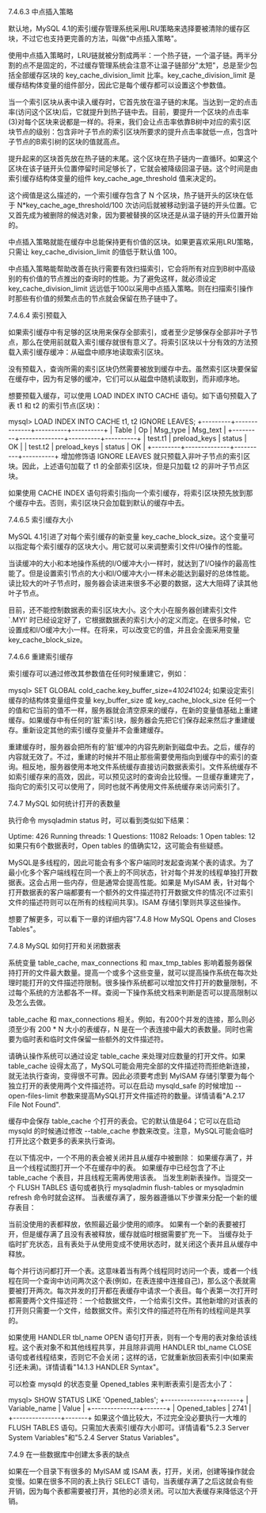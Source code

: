 7.4.6.3 中点插入策略

默认地，MySQL 4.1的索引缓存管理系统采用LRU策略来选择要被清除的缓存区块，不过它也支持更完善的方法，叫做"中点插入策略"。

使用中点插入策略时，LRU链就被分割成两半：一个热子链，一个温子链。两半分割的点不是固定的，不过缓存管理系统会注意不让温子链部分"太短"，总是至少包括全部缓存区块的 key_cache_division_limit 比率。key_cache_division_limit 是缓存结构体变量的组件部分，因此它是每个缓存都可以设置这个参数值。


当一个索引区块从表中读入缓存时，它首先放在温子链的末尾。当达到一定的点击率(访问这个区块)后，它就提升到热子链中去。目前，要提升一个区块的点击率(3)对每个区块来说都是一样的。将来，我们会让点击率依靠B树中对应的索引区块节点的级别：包含非叶子节点的索引区块所要求的提升点击率就低一点，包含叶子节点的B索引树的区块的值就高点。


提升起来的区块首先放在热子链的末尾。这个区块在热子链内一直循环。如果这个区块在该子链开头位置停留时间足够长了，它就会被降级回温子链。这个时间是由索引缓存结构体变量的组件 key_cache_age_threshold 值来决定的。


这个阀值是这么描述的，一个索引缓存包含了 N 个区块，热子链开头的区块在低于 N*key_cache_age_threshold/100 次访问后就被移动到温子链的开头位置。它又首先成为被删除的候选对象，因为要被替换的区块还是从温子链的开头位置开始的。


中点插入策略就能在缓存中总能保持更有价值的区块。如果更喜欢采用LRU策略，只需让 key_cache_division_limit 的值低于默认值 100。


中点插入策略能帮助改善在执行需要有效扫描索引，它会将所有对应到B树中高级别的有价值的节点推出的查询时的性能。为了避免这样，就必须设定 key_cache_division_limit 远远低于100以采用中点插入策略。则在扫描索引操作时那些有价值的频繁点击的节点就会保留在热子链中了。


7.4.6.4 索引预载入

如果索引缓存中有足够的区块用来保存全部索引，或者至少足够保存全部非叶子节点，那么在使用前就载入索引缓存就很有意义了。将索引区块以十分有效的方法预载入索引缓存缓冲：从磁盘中顺序地读取索引区块。


没有预载入，查询所需的索引区块仍然需要被放到缓存中去。虽然索引区块要保留在缓存中，因为有足够的缓冲，它们可以从磁盘中随机读取到，而非顺序地。


想要预载入缓存，可以使用 LOAD INDEX INTO CACHE 语句。如下语句预载入了表 t1 和 t2 的索引节点(区块)：

mysql> LOAD INDEX INTO CACHE t1, t2 IGNORE LEAVES;
+---------+--------------+----------+----------+
| Table   | Op           | Msg_type | Msg_text |
+---------+--------------+----------+----------+
| test.t1 | preload_keys | status   | OK       |
| test.t2 | preload_keys | status   | OK       |
+---------+--------------+----------+----------+
增加修饰语 IGNORE LEAVES 就只预载入非叶子节点的索引区块。因此，上述语句加载了 t1 的全部索引区块，但是只加载 t2 的非叶子节点区块。


如果使用 CACHE INDEX 语句将索引指向一个索引缓存，将索引区块预先放到那个缓存中去。否则，索引区块只会加载到默认的缓存中去。


7.4.6.5 索引缓存大小

MySQL 4.1引进了对每个索引缓存的新变量 key_cache_block_size。这个变量可以指定每个索引缓存的区块大小。用它就可以来调整索引文件I/O操作的性能。


当读缓冲的大小和本地操作系统的I/O缓冲大小一样时，就达到了I/O操作的最高性能了。但是设置索引节点的大小和I/O缓冲大小一样未必能达到最好的总体性能。读比较大的叶子节点时，服务器会读进来很多不必要的数据，这大大阻碍了读其他叶子节点。


目前，还不能控制数据表的索引区块大小。这个大小在服务器创建索引文件 `.MYI' 时已经设定好了，它根据数据表的索引大小的定义而定。在很多时候，它设置成和I/O缓冲大小一样。在将来，可以改变它的值，并且会全面采用变量 key_cache_block_size。


7.4.6.6 重建索引缓存

索引缓存可以通过修改其参数值在任何时候重建它，例如：

mysql> SET GLOBAL cold_cache.key_buffer_size=4*1024*1024;
如果设定索引缓存的结构体变量组件变量 key_buffer_size 或 key_cache_block_size 任何一个的值和它当前的值不一样，服务器就会清空原来的缓存，在新的变量值基础上重建缓存。如果缓存中有任何的'脏'索引块，服务器会先把它们保存起来然后才重建缓存。重新设定其他的索引缓存变量并不会重建缓存。


重建缓存时，服务器会把所有的'脏'缓冲的内容先刷新到磁盘中去。之后，缓存的内容就无效了。不过，重建的时候并不阻止那些需要使用指向到缓存中的索引的查询。相反地，服务器使用本地文件系统缓存直接访问数据表索引。文件系统缓存不如索引缓存来的高效，因此，可以预见这时的查询会比较慢。一旦缓存重建完了，指向它的索引又可以使用了，同时也就不再使用文件系统缓存来访问索引了。


7.4.7 MySQL 如何统计打开的表数量

执行命令 mysqladmin status 时，可以看到类似如下结果：

Uptime: 426 Running threads: 1 Questions: 11082
Reloads: 1 Open tables: 12
如果只有6个数据表时，Open tables 的值确实12，这可能会有些疑惑。


MySQL是多线程的，因此可能会有多个客户端同时发起查询某个表的请求。为了最小化多个客户端线程在同一个表上的不同状态，针对每个并发的线程单独打开数据表。这会占用一些内存，但是通常会提高性能。如果是 MyISAM 表，针对每个打开数据表的客户端都要有一个额外的文件描述符打开数据文件的情况(不过索引文件的描述符则可以在所有的线程间共享)。ISAM 存储引擎则共享这些操作。


想要了解更多，可以看下一章的详细内容"7.4.8 How MySQL Opens and Closes Tables"。


7.4.8 MySQL 如何打开和关闭数据表

系统变量 table_cache, max_connections 和 max_tmp_tables 影响着服务器保持打开的文件最大数量。提高一个或多个这些变量，就可以提高操作系统在每次处理时能打开的文件描述符限制。很多操作系统都可以增加文件打开的数量限制，不过每个系统的方法都各不一样。查阅一下操作系统文档来判断是否可以提高限制以及怎么去做。


table_cache 和 max_connections 相关。例如，有200个并发的连接，那么则必须至少有 200 * N 大小的表缓存，N 是在一个表连接中最大的表数量。同时也需要为临时表和临时文件保留一些额外的文件描述符。


请确认操作系统可以通过设定 table_cache 来处理对应数量的打开文件。如果 table_cache 设得太高了，MySQL可能会用完全部的文件描述符而拒绝新连接，就无法执行查询，变得很不可靠。因此必须要考虑到 MyISAM 存储引擎要为每个独立打开的表使用两个文件描述符。可以在启动 mysqld_safe 的时候增加 --open-files-limit 参数来提高MySQL打开文件描述符的数量。详情请看"A.2.17 File Not Found".


缓存中会保存 table_cache 个打开的表会。它的默认值是64；它可以在启动 mysqld 的时候通过修改 --table_cache 参数来改变。注意，MySQL可能会临时打开比这个数更多的表来执行查询。


在以下情况中，一个不用的表会被关闭并且从缓存中被删除：
如果缓存满了，并且一个线程试图打开一个不在缓存中的表。
如果缓存中已经包含了不止 table_cache 个表目，并且线程无需再使用该表。
当发生刷新表操作。当提交一个
FLUSH TABLES 语句或者执行 mysqladmin flush-tables or mysqladmin refresh 命令时就会这样。
当表缓存满了，服务器遵循以下步骤来分配一个新的缓存表目：

当前没使用的表都释放，依照最近最少使用的顺序。
如果有一个新的表要被打开，但是缓存满了且没有表被释放，缓存就临时根据需要扩充一下。
当缓存处于临时扩充状态，且有表处于从使用变成不使用状态时，就关闭这个表并且从缓存中释放。


每个并行访问都打开一个表。这意味着当有两个线程同时访问一个表，或者一个线程在同一个查询中访问两次这个表(例如，在表连接中连接自己)，那么这个表就需要被打开两次。每次并发的打开都在表缓存中请求一个表目。每个表第一次打开时都需要两个文件描述符：一个给数据文件，一个给索引文件。其他新增的对该表的打开则只需要一个文件，给数据文件。索引文件的描述符在所有的线程间是共享的。


如果使用 HANDLER tbl_name OPEN 语句打开表，则有一个专用的表对象给该线程。这个表对象不和其他线程共享，并且除非调用 HANDLER tbl_name CLOSE 语句或者线程结束，否则它不会关闭；这样的话，它就重新放回表索引中(如果索引还未满)。详情请看"14.1.3 HANDLER Syntax"。


可以检查
mysqld 的状态变量 Opened_tables 来判断表索引是否太小了：

mysql> SHOW STATUS LIKE 'Opened_tables';
+---------------+-------+
| Variable_name | Value |
+---------------+-------+
| Opened_tables | 2741  |
+---------------+-------+
如果这个值比较大，不过完全没必要执行一大堆的 FLUSH
TABLES 语句。只需加大表索引缓存大小即可。详情请看"5.2.3 Server System Variables"和"5.2.4 Server Status Variables"。


7.4.9 在一些数据库中创建太多表的缺点

如果在一个目录下有很多的 MyISAM 或 ISAM 表，打开，关闭，创建等操作就会变慢。如果在很多不同的表上执行
SELECT 语句，当表缓存满了之后这就会有些开销，因为每个表都需要被打开，其他的必须关闭。可以加大表缓存来降低这个开销。